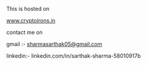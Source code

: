 This is hosted on 

www.cryptoirons.in

contact me on 

gmail :- 
sharmasarthak05@gmail.com

linkedin:-
linkedin.com/in/sarthak-sharma-58010917b 
